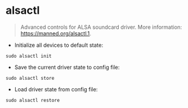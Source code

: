 # alsactl

> Advanced controls for ALSA soundcard driver.
> More information: <https://manned.org/alsactl.1>.

- Initialize all devices to default state:

`sudo alsactl init`

- Save the current driver state to config file:

`sudo alsactl store`

- Load driver state from config file:

`sudo alsactl restore`
